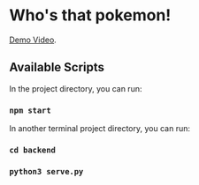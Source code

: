 # Who's that pokemon!

[Demo Video](https://www.youtube.com/watch?v=J20-to4ZOPc).

## Available Scripts

In the project directory, you can run:

### `npm start`


In another terminal project directory, you can run:

### `cd backend`
### `python3 serve.py`
